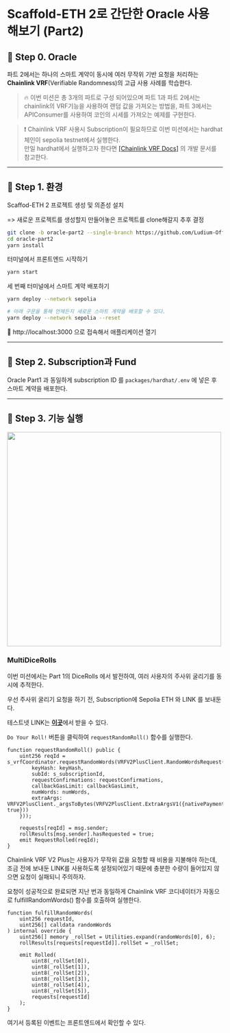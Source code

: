 # Scaffold-ETH 2로 간단한 Oracle 사용 해보기 (Part2)

## 🚩 Step 0. Oracle

파트 2에서는 하나의 스마트 계약이 동시에 여러 무작위 기반 요청을 처리하는 **Chainlink VRF**(Verifiable Randomness)의 고급 사용 사례를 학습한다.

> 🔥 이번 미션은 총 3개의 파트로 구성 되어있으며 파트 1과 파트 2에서는 chainlink의 VRF기능을 사용하여 랜덤 값을 가져오는 방법을, 파트 3에서는 APIConsumer를 사용하여 코인의 시세를 가져오는 예제를 구현한다.

> ❗️ Chainlink VRF 사용시 Subscription이 필요하므로 이번 미션에서는 hardhat 체인이 sepolia testnet에서 실행한다.<br/> 만일 hardhat에서 실행하고자 한다면 [[Chainlink VRF Docs]](https://docs.chain.link/vrf) 의 개발 문서를 참고한다.<br />

---

## 🚩 Step 1. 환경

Scaffod-ETH 2 프로젝트 생성 및 의존성 설치

=> 새로운 프로젝트를 생성할지 만들어놓은 프로젝트를 clone해갈지 추후 결정

```sh
git clone -b oracle-part2 --single-branch https://github.com/Ludium-Official/solidity-dapp-mission.git oracle-part2
cd oracle-part2
yarn install
```

터미널에서 프론트엔드 시작하기

```sh
yarn start
```

세 번째 터미널에서 스마트 계약 배포하기

```sh
yarn deploy --network sepolia

# 아래 구문을 통해 언제든지 새로운 스마트 계약을 배포할 수 있다.
yarn deploy --network sepolia --reset
```

📱 http://localhost:3000 으로 접속해서 애플리케이션 열기

---

## 🚩 Step 2. Subscription과 Fund

Oracle Part1 과 동일하게 subscription ID 를 `packages/hardhat/.env` 에 넣은 후 스마트 계약을 배포한다.

---

## 🚩 Step 3. 기능 실행

<img src='https://github.com/LudiumAgwn/road-to-bangkok/raw/main/%EC%86%94%EB%A6%AC%EB%94%94%ED%8B%B0%20%EB%94%94%EC%95%B1%20%EB%A7%8C%EB%93%A4%EA%B8%B0/%EB%AF%B8%EC%85%98/images/oracle_part2_1.png' width='500px' />

### MultiDiceRolls

이번 미션에서는 Part 1의 DiceRolls 에서 발전하여, 여러 사용자의 주사위 굴리기를 동시에 추적한다.

우선 주사위 굴리기 요청을 하기 전, Subscription에 Sepolia ETH 와 LINK 를 보내둔다.

테스트넷 LINK는 [**이곳**](https://faucets.chain.link/)에서 받을 수 있다.

`Do Your Roll!` 버튼을 클릭하여 `requestRandomRoll()` 함수를 실행한다.

```solidity
function requestRandomRoll() public {
    uint256 reqId = s_vrfCoordinator.requestRandomWords(VRFV2PlusClient.RandomWordsRequest({
        keyHash: keyHash,
        subId: s_subscriptionId,
        requestConfirmations: requestConfirmations,
        callbackGasLimit: callbackGasLimit,
        numWords: numWords,
        extraArgs: VRFV2PlusClient._argsToBytes(VRFV2PlusClient.ExtraArgsV1({nativePayment: true}))
    }));

    requests[reqId] = msg.sender;
    rollResults[msg.sender].hasRequested = true;
    emit RequestRolled(reqId);
}
```

Chainlink VRF V2 Plus는 사용자가 무작위 값을 요청할 때 비용을 지불해야 하는데, 조금 전에 보내둔 LINK를 사용하도록 설정되어있기 때문에 충분한 수량이 들어있지 않으면 요청이 실패되니 주의하자.

요청이 성공적으로 완료되면 지난 번과 동일하게 Chainlink VRF 코디네이터가 자동으로 fulfillRandomWords() 함수를 호출하여 실행한다.

```solidity
function fulfillRandomWords(
    uint256 requestId,
    uint256[] calldata randomWords
) internal override {
    uint256[] memory _rollSet = Utilities.expand(randomWords[0], 6);
    rollResults[requests[requestId]].rollSet = _rollSet;

    emit Rolled(
        uint8(_rollSet[0]),
        uint8(_rollSet[1]),
        uint8(_rollSet[2]),
        uint8(_rollSet[3]),
        uint8(_rollSet[4]),
        uint8(_rollSet[5]),
        requests[requestId]
    );
}
```

여기서 등록된 이벤트는 프론트엔드에서 확인할 수 있다.